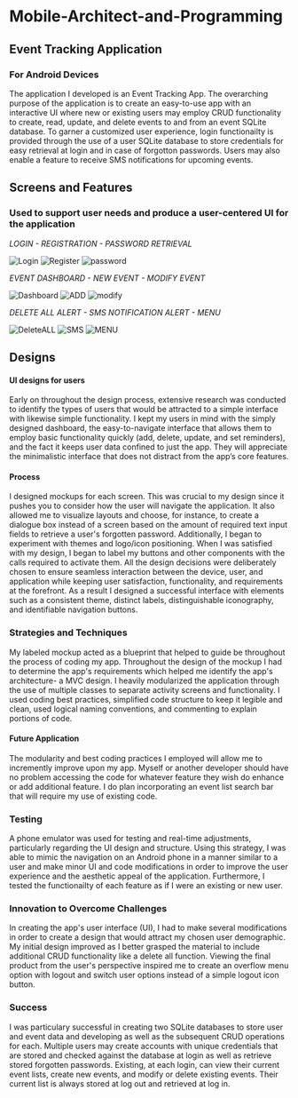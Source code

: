 # Mobile-Architect-and-Programming
## Event Tracking Application 
### For Android Devices
The application I developed is an Event Tracking App. The overarching purpose of the application is to create an easy-to-use app with an interactive UI where new or existing users may employ CRUD functionality to create, read, update, and delete events to and from an event SQLite database. To garner a customized user experience, login functionailty is provided through the use of a user SQLite database to store credentials for easy retrieval at login and in case of forgotton passwords. Users may also enable a feature to receive SMS notifications for upcoming events.

## Screens and Features
### Used to support user needs and produce a user-centered UI for the application 
*LOGIN - REGISTRATION - PASSWORD RETRIEVAL*

![Login](https://user-images.githubusercontent.com/88759442/185329824-fef776a0-4b7b-4fab-9e63-40b9be7ac785.jpg)
![Register](https://user-images.githubusercontent.com/88759442/185330011-43a9a482-9ada-4a33-b058-c984b1399d4c.jpg)
![password](https://user-images.githubusercontent.com/88759442/185330044-548e6a08-88a8-4278-ba39-dd8068552193.jpg)

*EVENT DASHBOARD - NEW EVENT - MODIFY EVENT*

![Dashboard](https://user-images.githubusercontent.com/88759442/185330219-e3227810-9616-4080-9cae-9b642adc2af7.jpg)
![ADD](https://user-images.githubusercontent.com/88759442/185330269-2e8b4d90-f352-4efd-bbcb-1767cf905603.jpg)
![modify](https://user-images.githubusercontent.com/88759442/185330675-a8048697-55cb-4354-8786-5ad0a96c9ae0.jpg)

*DELETE ALL ALERT - SMS NOTIFICATION ALERT - MENU*

![DeleteALL](https://user-images.githubusercontent.com/88759442/185330815-c173917b-4d82-4f53-81f0-c3f1d5431dfb.jpg)
![SMS](https://user-images.githubusercontent.com/88759442/185330843-3f6e19d3-2fa0-4d84-9429-2ccc6fcc9c6c.jpg)
![MENU](https://user-images.githubusercontent.com/88759442/185330885-615bc75c-e628-4fd2-a4d7-b0013b8a84dc.jpg)

## Designs
#### UI designs for users 
Early on throughout the design process, extensive research was conducted to identify the types of users that would be attracted to a simple interface with likewise simple functionality. I kept my users in mind with the simply designed dashboard, the easy-to-navigate interface that allows them to employ basic functionality quickly (add, delete, update, and set reminders), and the fact it keeps user data confined to just the app. They will appreciate the  minimalistic interface that does not distract from the app’s core features.  
#### Process
I designed mockups for each screen. This was crucial to my design since it pushes you to consider how the user will navigate the application. It also allowed me to visualize layouts and choose, for instance, to create a dialogue box instead of a screen based on the amount of required text input fields to retrieve a user's forgotten password. Additionally, I began to experiment with themes and logo/icon positioning. When I was satisfied with my design, I began to label my buttons and other components with the calls required to activate them. All the design decisions were deliberately chosen to ensure seamless interaction between the device, user, and application while keeping user satisfaction, functionality, and requirements at the forefront. As a result I designed a successful interface with elements such as a consistent theme, distinct labels, distinguishable iconography, and identifiable navigation buttons.
### Strategies and Techniques  
My labeled mockup acted as a blueprint that helped to guide be throughout the process of coding my app. Throughout the design of the mockup I had to determine the app's requirements which helped me identify the app's architecture- a MVC design. I heavily modularized the application through the use of multiple classes to separate activity screens and functionality. I used coding best practices, simplified code structure to keep it legible and clean, used logical naming conventions, and commenting to explain portions of code.
#### Future Application
The modularity and best coding practices I employed will allow me to incremently improve upon my app. Myself or another developer should have no problem accessing the code for whatever feature they wish do enhance or add additional feature. I do plan incorporating an event list search bar that will require my use of existing code.
### Testing
A phone emulator was used for testing and real-time adjustments, particularly regarding the UI design and structure. Using this strategy, I was able to mimic the navigation on an Android phone in a manner similar to a user and make minor UI and code modifications in order to improve the user experience and the aesthetic appeal of the application. Furthermore, I tested the functionailty of each feature as if I were an existing or new user. 
### Innovation to Overcome Challenges
In creating the app's user interface (UI), I had to make several modifications in order to create a design that would attract my chosen user demographic. My initial design improved as I better grasped the material to include additional CRUD functionality like a delete all function. Viewing the final product from the user's perspective inspired me to create an overflow menu option with logout and switch user options instead of a simple logout icon button. 
### Success
I was particulary successful in creating two SQLite databases to store user and event data and developing as well as the subsequent CRUD operations for each. Multiple users may create accounts with unique credentials that are stored and checked against the database at login as well as retrieve stored forgotten passwords. Existing, at each login, can view their current event lists, create new events, and modify or delete existing events. Their current list is always stored at log out and retrieved at log in.
